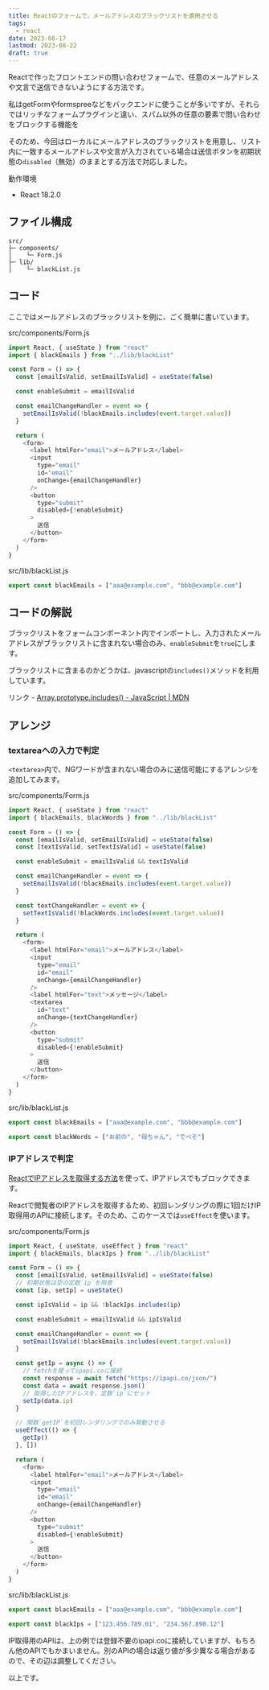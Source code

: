 ```yaml
---
title: Reactのフォームで、メールアドレスのブラックリストを適用させる
tags:
  - react
date: 2023-08-17
lastmod: 2023-08-22
draft: true
---
```


Reactで作ったフロントエンドの問い合わせフォームで、任意のメールアドレスや文言で送信できないようにする方法です。

私はgetFormやformspreeなどをバックエンドに使うことが多いですが、それらではリッチなフォームプラグインと違い、スパム以外の任意の要素で問い合わせをブロックする機能を

そのため、今回はローカルにメールアドレスのブラックリストを用意し、リスト内に一致するメールアドレスや文言が入力されている場合は送信ボタンを初期状態の`disabled`（無効）のままとする方法で対応しました。

動作環境

- React 18.2.0

## ファイル構成

```tree
src/
├─ components/
│    └─ Form.js
├─ lib/
│    └─ blackList.js
```

## コード

ここではメールアドレスのブラックリストを例に、ごく簡単に書いています。

<div class="filename">src/components/Form.js</div>

```js
import React, { useState } from "react"
import { blackEmails } from "../lib/blackList"

const Form = () => {
  const [emailIsValid, setEmailIsValid] = useState(false)

  const enableSubmit = emailIsValid

  const emailChangeHandler = event => {
    setEmailIsValid(!blackEmails.includes(event.target.value))
  }

  return (
    <form>
      <label htmlFor="email">メールアドレス</label>
      <input
        type="email"
        id="email"
        onChange={emailChangeHandler}
      />
      <button
        type="submit"
        disabled={!enableSubmit}
      >
        送信
      </button>
    </form>
  )
}
```

<div class="filename">src/lib/blackList.js</div>

```js
export const blackEmails = ["aaa@example.com", "bbb@example.com"]
```

## コードの解説

ブラックリストをフォームコンポーネント内でインポートし、入力されたメールアドレスがブラックリストに含まれない場合のみ、`enableSubmit`を`true`にします。

ブラックリストに含まるのかどうかは、javascriptの`includes()`メソッドを利用しています。

リンク - [Array.prototype.includes() - JavaScript | MDN](https://developer.mozilla.org/ja/docs/Web/JavaScript/Reference/Global_Objects/Array/includes)

## アレンジ

### textareaへの入力で判定

`<textarea>`内で、NGワードが含まれない場合のみに送信可能にするアレンジを追加してみます。

<div class="filename">src/components/Form.js</div>

```js
import React, { useState } from "react"
import { blackEmails, blackWords } from "../lib/blackList"

const Form = () => {
  const [emailIsValid, setEmailIsValid] = useState(false)
  const [textIsValid, setTextIsValid] = useState(false)

  const enableSubmit = emailIsValid && textIsValid

  const emailChangeHandler = event => {
    setEmailIsValid(!blackEmails.includes(event.target.value))
  }

  const textChangeHandler = event => {
    setTextIsValid(!blackWords.includes(event.target.value))
  }

  return (
    <form>
      <label htmlFor="email">メールアドレス</label>
      <input
        type="email"
        id="email"
        onChange={emailChangeHandler}
      />
      <label htmlFor="text">メッセージ</label>
      <textarea
        id="text"
        onChange={textChangeHandler}
      />
      <button
        type="submit"
        disabled={!enableSubmit}
      >
        送信
      </button>
    </form>
  )
}
```

<div class="filename">src/lib/blackList.js</div>

```js
export const blackEmails = ["aaa@example.com", "bbb@example.com"]

export const blackWords = ["お前の", "母ちゃん", "でべそ"]
```

### IPアドレスで判定

[ReactでIPアドレスを取得する方法](../get-ip-react/)を使って、IPアドレスでもブロックできます。

Reactで閲覧者のIPアドレスを取得するため、初回レンダリングの際に1回だけIP取得用のAPIに接続します。そのため、このケースでは`useEffect`を使います。

<div class="filename">src/components/Form.js</div>

```js
import React, { useState, useEffect } from "react"
import { blackEmails, blackIps } from "../lib/blackList"

const Form = () => {
  const [emailIsValid, setEmailIsValid] = useState(false)
  // 初期状態は空の定数`ip`を用意
  const [ip, setIp] = useState()

  const ipIsValid = ip && !blackIps.includes(ip)

  const enableSubmit = emailIsValid && ipIsValid

  const emailChangeHandler = event => {
    setEmailIsValid(!blackEmails.includes(event.target.value))
  }

  const getIp = async () => {
    // fetchを使ってipapi.coに接続
    const response = await fetch("https://ipapi.co/json/")
    const data = await response.json()
    // 取得したIPアドレスを、定数`ip`にセット
    setIp(data.ip)
  }

  // 関数`getIP`を初回レンダリングでのみ発動させる
  useEffect(() => {
    getIp()
  }, [])

  return (
    <form>
      <label htmlFor="email">メールアドレス</label>
      <input
        type="email"
        id="email"
        onChange={emailChangeHandler}
      />
      <button
        type="submit"
        disabled={!enableSubmit}
      >
        送信
      </button>
    </form>
  )
}
```

<div class="filename">src/lib/blackList.js</div>

```js
export const blackEmails = ["aaa@example.com", "bbb@example.com"]

export const blackIps = ["123.456.789.01", "234.567.890.12"]
```

IP取得用のAPIは、上の例では登録不要のipapi.coに接続していますが、もちろん他のAPIでもかまいません。別のAPIの場合は返り値が多少異なる場合があるので、その辺は調整してください。

以上です。